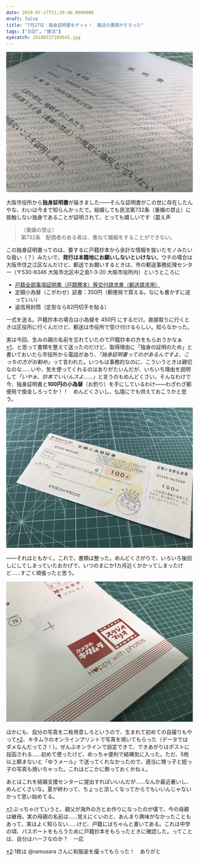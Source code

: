 ```yaml
---
date: 2018-07-27T11:29:40.0000000
draft: false
title: "7月27日：独身証明書をゲット！　婚活の書類がそろった"
tags: ["日記", "婚活"]
eyecatch: 20180727104545.jpg
---
```

<p><span itemscope itemtype="http://schema.org/Photograph"><img src="20180727104545.jpg" alt="f:id:daruyanagi:20180727104545j:plain" title="f:id:daruyanagi:20180727104545j:plain" class="hatena-fotolife" itemprop="image"></span></p><p>大阪市役所から<b>独身証明書</b>が届きました――そんな証明書がこの世に存在したんやな、わいは今まで知らんかったで。結婚しても民法第732条（重婚の禁止）に抵触しない独身であることが証明されて、とっても嬉しいです（震え声</p>

<blockquote>
<p>（重婚の禁止）<br />
第732条　配偶者のある者は、重ねて婚姻をすることができない。</p>

</blockquote>
<p>この独身証明書ってのは、要するに戸籍抄本から余計な情報を抜いたモノみたいな扱い（？）みたいで、<b>発行は本籍地にお願いしないといけない</b>。ウチの場合は大阪市住之江区なんだけど、郵送でお願いするときは、市の郵送事務処理センター（〒530-8346 大阪市北区中之島1-3-20 大阪市役所内）というところに</p>

<ul>
<li><a href="http://www.city.osaka.lg.jp/shimin/page/0000369852.html#11-3">戸籍全部事項証明書（戸籍謄本）等交付請求書（郵送請求用）</a></li>
<li>定額小為替（こがわせ）証書：350円（郵便局で買える。なにも書かずに送っていい）</li>
<li>返信用封筒（定型なら82円切手を貼る）</li>
</ul><p>一式を送る。戸籍抄本の場合は小為替を 450円 にするだけ。直接取りに行くときは区役所に行くんだけど、郵送は市役所で受け付けるらしい。知らなかった。</p><p>実は今回、生みの親の名前を忘れていたので戸籍抄本の方をもらおうかなぁ<a href="#f-41a34447" name="fn-41a34447" title="ぶっちゃけていうと、親父が海外の方とお作りになったのが僕で、今の母親は継母。実の母親の名前は……覚えにくいのと、あんまり興味がなかったこともあって、実はよく知らない……けど、戸籍にはちゃんと書いてある。これは中学の頃、パスポートをもらうために戸籍抄本をもらったときに確認した。ってことは、自分はハーフなのか？　一応">*1</a>、と思って書類を整えて送ったのだけど、取得理由に「独身の証明のため」と書いておいたら市役所から電話があり、<i>「独身証明書ってのがあるんですよ、こっちの方がお勧め」</i>って言われた。いつもは事務的なのに、こういうときは親切なのな……いや、気を使ってくれるのはありがたいんだが、いちいち理由を説明して<i>「いやぁ、抄本でいいんスよ……」</i>と言うのもめんどくさい。そんなわけで今、独身証明書と<b>100円の小為替</b>（お釣り）を手にしているわけ――わざわざ郵便局で換金しろってか！！　めんどくさいし、仏壇にでも供えておこうかと思う。</p><p><span itemscope itemtype="http://schema.org/Photograph"><img src="20180727113114.jpg" alt="f:id:daruyanagi:20180727113114j:plain" title="f:id:daruyanagi:20180727113114j:plain" class="hatena-fotolife" itemprop="image"></span></p><p>――それはともかく。これで、書類は整った。めんどくさがりで、いろいろ後回しにしてしまっていたおかげで、いつのまにか1カ月近くかかってしまったけど……すごく頑張ったと思う。</p><p><span itemscope itemtype="http://schema.org/Photograph"><img src="20180727104421.jpg" alt="f:id:daruyanagi:20180727104421j:plain" title="f:id:daruyanagi:20180727104421j:plain" class="hatena-fotolife" itemprop="image"></span></p><p>ほかにも、自分の写真を二枚用意しろというので、生まれて初めての自撮りもやって<a href="#f-500384ba" name="fn-500384ba" title="1枚は @ramusara さんに和服姿を撮ってもらった！　ありがと">*2</a>、キタムラのオンラインプリントで写真を焼いてもらった（データではダメなんだってさ！）。ぜんぶオンラインで設定できて、できあがりはポストに投函される……初めて使ったけど、めっちゃ便利で結構気に入った。ただ、5枚以上頼まないと「ゆうメール」で送ってくれなかったので、適当に甥っ子と姪っ子の写真も焼いちゃった。これはどこかに飾っておくかねぇ。</p><p>あとはこれを結婚支援センターに提出すればいいんだが……なんか最近暑いし、めんどくさいな。夏が終わって、ちょっと涼しくなってからでもいいんじゃないかって思い始めてる。</p>
<div class="footnote">
<p class="footnote"><a href="#fn-41a34447" name="f-41a34447" class="footnote-number">*1</a><span class="footnote-delimiter">:</span><span class="footnote-text">ぶっちゃけていうと、親父が海外の方とお作りになったのが僕で、今の母親は継母。実の母親の名前は……覚えにくいのと、あんまり興味がなかったこともあって、実はよく知らない……けど、戸籍にはちゃんと書いてある。これは中学の頃、パスポートをもらうために戸籍抄本をもらったときに確認した。ってことは、自分はハーフなのか？　一応</span></p>
<p class="footnote"><a href="#fn-500384ba" name="f-500384ba" class="footnote-number">*2</a><span class="footnote-delimiter">:</span><span class="footnote-text">1枚は @ramusara さんに和服姿を撮ってもらった！　ありがと</span></p>
</div>
